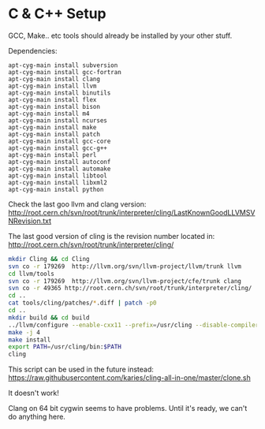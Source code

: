 C & C++ Setup
=============

GCC, Make.. etc tools should already be installed by your other stuff.

Dependencies:

```
apt-cyg-main install subversion
apt-cyg-main install gcc-fortran
apt-cyg-main install clang
apt-cyg-main install llvm
apt-cyg-main install binutils
apt-cyg-main install flex
apt-cyg-main install bison
apt-cyg-main install m4
apt-cyg-main install ncurses
apt-cyg-main install make
apt-cyg-main install patch
apt-cyg-main install gcc-core
apt-cyg-main install gcc-g++
apt-cyg-main install perl
apt-cyg-main install autoconf
apt-cyg-main install automake
apt-cyg-main install libtool
apt-cyg-main install libxml2
apt-cyg-main install python
```

Check the last goo llvm and clang version: http://root.cern.ch/svn/root/trunk/interpreter/cling/LastKnownGoodLLVMSVNRevision.txt

The last good version of cling is the revision number located in: http://root.cern.ch/svn/root/trunk/interpreter/cling/

```sh
mkdir Cling && cd Cling
svn co -r 179269  http://llvm.org/svn/llvm-project/llvm/trunk llvm
cd llvm/tools
svn co -r 179269  http://llvm.org/svn/llvm-project/cfe/trunk clang
svn co -r 49365 http://root.cern.ch/svn/root/trunk/interpreter/cling/
cd ..
cat tools/cling/patches/*.diff | patch -p0
cd ..
mkdir build && cd build
../llvm/configure --enable-cxx11 --prefix=/usr/cling --disable-compiler-version-checks --enable-targets=host
make -j 4
make install
export PATH=/usr/cling/bin:$PATH
cling
```

This script can be used in the future instead: https://raw.githubusercontent.com/karies/cling-all-in-one/master/clone.sh

It doesn't work!

Clang on 64 bit cygwin seems to have problems. Until it's ready, we can't do anything here.